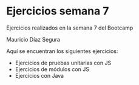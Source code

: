 # Ejercicios semana 7

Ejercicios realizados en la semana 7 del Bootcamp

Mauricio Díaz Segura

Aquí se encuentran los siguientes ejercicios:
* Ejercicios de pruebas unitarias con JS
* Ejercicios de módulos con JS
* Ejercicios con Java
